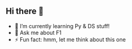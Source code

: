 ## Hi there 👋

- 🌱 I’m currently learning Py & DS stuff!
- 💬 Ask me about F1
- ⚡ Fun fact: hmm, let me think about this one

